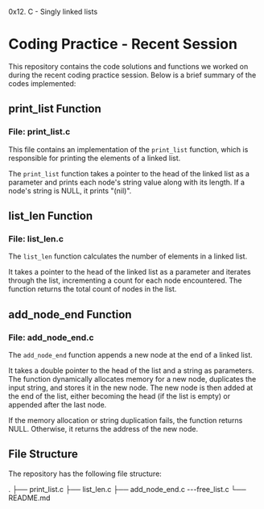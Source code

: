 0x12. C - Singly linked lists

# Coding Practice - Recent Session

This repository contains the code solutions and functions we worked on during the recent coding practice session. Below is a brief summary of the codes implemented:

## print_list Function

### File: print_list.c

This file contains an implementation of the `print_list` function, which is responsible for printing the elements of a linked list.

The `print_list` function takes a pointer to the head of the linked list as a parameter and prints each node's string value along with its length. If a node's string is NULL, it prints "(nil)".

## list_len Function

### File: list_len.c

The `list_len` function calculates the number of elements in a linked list.

It takes a pointer to the head of the linked list as a parameter and iterates through the list, incrementing a count for each node encountered. The function returns the total count of nodes in the list.

## add_node_end Function

### File: add_node_end.c

The `add_node_end` function appends a new node at the end of a linked list.

It takes a double pointer to the head of the list and a string as parameters. The function dynamically allocates memory for a new node, duplicates the input string, and stores it in the new node. The new node is then added at the end of the list, either becoming the head (if the list is empty) or appended after the last node.

If the memory allocation or string duplication fails, the function returns NULL. Otherwise, it returns the address of the new node.

## File Structure

The repository has the following file structure:

.
├── print_list.c
├── list_len.c
├── add_node_end.c
 ---free_list.c
└── README.md

